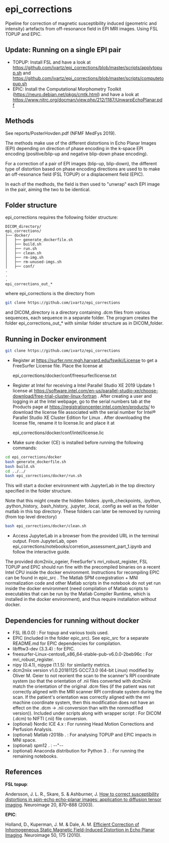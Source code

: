 # epi_corrections
Pipeline for correction of 
magnetic susceptibility induced (geometric and intensity) 
artefacts from off-resonance field in EPI MRI images. 
Using FSL TOPUP and EPIC.

## Update: Running on a single EPI pair

- TOPUP: Install FSL and have a look at https://github.com/ivartz/epi_corrections/blob/master/scripts/applytopup.sh and https://github.com/ivartz/epi_corrections/blob/master/scripts/computetopup.sh
- EPIC: Install the Computational Morphometry Toolkit (https://neuro.debian.net/pkgs/cmtk.html) and have a look at https://www.nitrc.org/docman/view.php/212/1187/UnwarpEchoPlanar.pdf

## Methods

See reports/PosterHovden.pdf (NFMF MedFys 2019).

The methods make use of the different distortions in 
Echo Planar Images (EPI) depending on direction of 
phase encoding in the k-space EPI encoding 
(positive/blip-up and negative blip-down phase encoding).

For a correction of a pair of EPI images (blip-up, blip-down), 
the different type of distortion based on phase encoding 
directions are used to to make an off-resonance field (FSL TOPUP)
or a displacement field (EPIC).

In each of the medhods, the field is then used to "unwrap" each EPI 
image in the pair, aiming the two to be identical.

## Folder structure

epi_corrections requires the following folder structure:

    DICOM_directory/
    epi_corrections/
    ├── docker/
    │   ├── generate_dockerfile.sh
    │   ├── build.sh
    │   ├── run.sh
    │   ├── clean.sh
    │   ├── rm-img.sh
    │   ├── rm-unused-imgs.sh
    │   ├── conf/
    .
    .
    .
    epi_corrections_out_*

where epi_corrections is the directory from
```bash
git clone https://github.com/ivartz/epi_corrections
```
and DICOM_directory is a directory containing .dcm files from various sequences, each sequence in a separate folder.
The program creates the folder epi_corrections_out_* with similar folder structure as in DICOM_folder.

## Running in Docker environment
```bash
git clone https://github.com/ivartz/epi_corrections
```
- Register at https://surfer.nmr.mgh.harvard.edu/fswiki/License to get a FreeSurfer License file. Place the license at

    epi_corrections/docker/conf/freesurfer/license.txt

- Register at Intel for receiving a Intel Parallel Studio XE 2019 Update 1 license at https://software.intel.com/en-us/parallel-studio-xe/choose-download/free-trial-cluster-linux-fortran . After creating a user and logging in at the Intel webpage, go to the serial numbers tab at the Products page at https://registrationcenter.intel.com/en/products/ to download the license file associated with the serial number for Intel® Parallel Studio XE Cluster Edition for Linux . After downloading the license file, rename it to license.lic and place it at 

    epi_corrections/docker/conf/intel/license.lic

- Make sure docker (CE) is installed before running the following commands:
```bash
cd epi_corrections/docker
bash generate_dockerfile.sh
bash build.sh
cd ../../
bash epi_corrections/docker/run.sh
```
This will start a docker environment with JupyterLab in the top directory specified in the folder structure.

Note that this might create the hidden folders .ipynb_checkpoints, .ipython, .python_history, .bash_history, .jupyter, .local, .config as well as the folder matlab
in this top directory. These folders can later be removed by running (from top level directory)
```bash
bash epi_corrections/docker/clean.sh
```

- Access JupyterLab in a browser from the provided URL in the terminal output.
From JupyterLab, open epi_corrections/notebooks/corretion_assessment_part_1.ipynb and follow the interactive guide.

The provided dcm2niix_ogeier, FreeSurfer's mri_robust_register, FSL TOPUP and EPIC should run fine with the precompiled binaries on a recent Intel CPU inside the docker environment. Instructions for recompiling EPIC can be found in epic_src . The Matlab SPM coregistration + MNI normalization code and other Matlab scripts in the notebook do not yet run inside the docker environment (need compilation of Matlab scripts to executables that can be run by the Matlab Compiler Runtime, which is installed in the docker environment), and thus require installation without docker.

## Dependencies for running without docker

- FSL (6.0.0) : For topup and various tools used.
- EPIC (included in the folder epic_src). See epic_src for a separate README.md for EPIC dependencies for compilation.
- libfftw3-dev (3.3.4) : for EPIC.
- freesurfer-Linux-centos6_x86_64-stable-pub-v6.0.0-2beb96c : For mri_robust_register.
- nipy (0.4.1), nipype (1.1.5): for similarity metrics.
- dcm2niix version v1.0.20181125  GCC7.3.0 (64-bit Linux) 
modified by Oliver M. Geier to not reorient the scan to the 
scanner's RPI coordinate system (so that the orientation of .nii 
files converted with dcm2niix match the orientation of the 
original .dcm files (if the patient was not correctly aligned with the 
MRI scanner RPI corrdinate system during the scan. If the patient's orientation 
was correctly aligned with the mri machine coordinate system, then this
modification does not have an effect on the .dcm -> .nii conversion
than with the nonmodified version)).
Included under scripts along with wrapper script : For DICOM (.dcm) to NIFTI (.nii) file conversion.
- (optional) Nordic ICE 4.x : For running Head Motion Corrections and Perfusion Analysis.
- (optional) Matlab r2018b . : For analysing TOPUP and EPIC impacts in MNI space.
- (optional) spm12 . : --"--
- (optional) Anaconda distribution for Python 3 . : For running the remaining notebooks.

## References

__FSL topup__:

Andersson, J. L. R., Skare, S. & Ashburner, J. [How to correct susceptibility distortions in spin-echo echo-planar images: application to diffusion tensor imaging](https://www.sciencedirect.com/science/article/abs/pii/S1053811903003367). Neuroimage 20, 870–888 (2003).

__EPIC__:

Holland, D., Kuperman, J. M. & Dale, A. M. [Efficient Correction of Inhomogeneous Static Magnetic Field-Induced Distortion in Echo Planar Imaging](https://www.sciencedirect.com/science/article/abs/pii/S1053811909012294). Neuroimage 50, 175 (2010).
